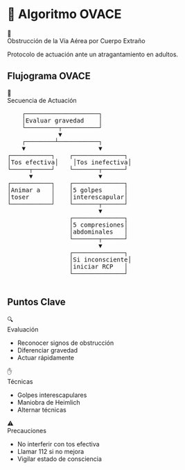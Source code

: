 # 🚫 Algoritmo OVACE

<div class="custom-card info-card">
  <div class="card-header">
    <div class="header-icon">🚫</div>
    <div class="header-title">Obstrucción de la Vía Aérea por Cuerpo Extraño</div>
  </div>
  <div class="card-content">
    <p>Protocolo de actuación ante un atragantamiento en adultos.</p>
  </div>
</div>

## Flujograma OVACE

<div class="custom-card">
  <div class="card-header">
    <div class="header-icon">🔄</div>
    <div class="header-title">Secuencia de Actuación</div>
  </div>
  <div class="card-content">
    <pre class="diagram">
    ┌────────────────────┐
    │Evaluar gravedad    │
    └─────────┬──────────┘
              ▼
    ┌────────┴───────────┐
    ▼                    ▼
┌───────────┐    ┌──────────────┐
│Tos efectiva│    │Tos inefectiva│
└─────┬─────┘    └───────┬──────┘
      ▼                  ▼
┌───────────┐    ┌──────────────┐
│Animar a   │    │5 golpes      │
│toser      │    │interescapular│
└───────────┘    └───────┬──────┘
                         ▼
                 ┌──────────────┐
                 │5 compresiones│
                 │abdominales   │
                 └───────┬──────┘
                         ▼
                 ┌──────────────┐
                 │Si inconsciente│
                 │iniciar RCP   │
                 └──────────────┘
    </pre>
  </div>
</div>

## Puntos Clave

<div class="grid-3">
  <div class="custom-card">
    <div class="card-header">
      <div class="header-icon">🔍</div>
      <div class="header-title">Evaluación</div>
    </div>
    <div class="card-content">
      <ul>
        <li>Reconocer signos de obstrucción</li>
        <li>Diferenciar gravedad</li>
        <li>Actuar rápidamente</li>
      </ul>
    </div>
  </div>

  <div class="custom-card">
    <div class="card-header">
      <div class="header-icon">✋</div>
      <div class="header-title">Técnicas</div>
    </div>
    <div class="card-content">
      <ul>
        <li>Golpes interescapulares</li>
        <li>Maniobra de Heimlich</li>
        <li>Alternar técnicas</li>
      </ul>
    </div>
  </div>

  <div class="custom-card">
    <div class="card-header">
      <div class="header-icon">⚠️</div>
      <div class="header-title">Precauciones</div>
    </div>
    <div class="card-content">
      <ul>
        <li>No interferir con tos efectiva</li>
        <li>Llamar 112 si no mejora</li>
        <li>Vigilar estado de consciencia</li>
      </ul>
    </div>
  </div>
</div>

